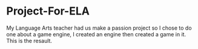 # Project-For-ELA
My Language Arts teacher had us make a passion project so I chose to do one about a game engine, I created an engine then created a game in it. This is the resault.
